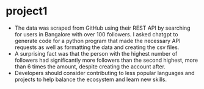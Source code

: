 # project1
- The data was scraped from GitHub using their REST API by searching for users in Bangalore with over 100 followers. I asked chatgpt to generate code for a python program that made the necessary API requests as well as formatting the data and creating the csv files.
- A surprising fact was that the person with the highest number of followers had significantly more followers than the second highest, more than 6 times the amount, despite creating the account after.
- Developers should consider contributing to less popular languages and projects to help balance the ecosystem and learn new skills.
